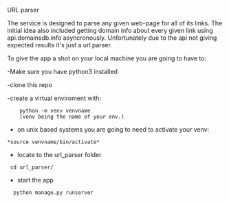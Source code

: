 URL parser


The service is designed to parse any given web-page for all of its links.
The initial idea also included getting domain info about every given link using api.domainsdb.info asyncronously. 
Unfortunately due to the api not giving expected results it's just a url parser. 

To give the app a shot on your local machine you are going to have to:

-Make sure you have python3 installed

-clone this repo

-create a virtual enviroment with:
```
    python -m venv venvname 
    (venv being the name of your env.) 
```
- on unix based systems you are going to need to activate your venv: 

```
*source venvname/bin/activate*
```

 - locate to the url_parser folder 
 ```
  cd url_parser/
 ``` 
- start the app
```
  python manage.py runserver
 ``` 
  
 
